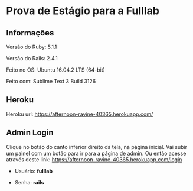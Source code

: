 # Prova de Estágio para a Fulllab

## Informações

Versão do Ruby: 5.1.1

Versão do Rails: 2.4.1

Feito no OS: Ubuntu 16.04.2 LTS (64-bit)

Feito com: Sublime Text 3 Build 3126

## Heroku

Heroku url: https://afternoon-ravine-40365.herokuapp.com/

## Admin Login

Clique no botão do canto inferior direito da tela, na página inicial. Vai subir um painel com um botão para ir para a página de admin.
Ou então acesse através deste link: https://afternoon-ravine-40365.herokuapp.com/login

* Usuário: **fulllab**

* Senha: **rails**